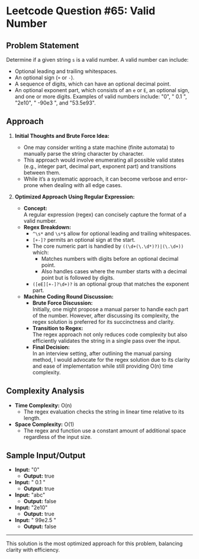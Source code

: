 # Leetcode Question #65: Valid Number

## Problem Statement

Determine if a given string `s` is a valid number. A valid number can include:

- Optional leading and trailing whitespaces.
- An optional sign (`+` or `-`).
- A sequence of digits, which can have an optional decimal point.
- An optional exponent part, which consists of an `e` or `E`, an optional sign, and one or more digits.
  Examples of valid numbers include: "0", " 0.1 ", "2e10", " -90e3 ", and "53.5e93".

## Approach

1. **Initial Thoughts and Brute Force Idea:**

   - One may consider writing a state machine (finite automata) to manually parse the string character by character.
   - This approach would involve enumerating all possible valid states (e.g., integer part, decimal part, exponent part) and transitions between them.
   - While it’s a systematic approach, it can become verbose and error-prone when dealing with all edge cases.

2. **Optimized Approach Using Regular Expression:**
   - **Concept:**  
     A regular expression (regex) can concisely capture the format of a valid number.
   - **Regex Breakdown:**
     - `^\s*` and `\s*$` allow for optional leading and trailing whitespaces.
     - `[+-]?` permits an optional sign at the start.
     - The core numeric part is handled by `((\d+(\.\d*)?)|(\.\d+))` which:
       - Matches numbers with digits before an optional decimal point.
       - Also handles cases where the number starts with a decimal point but is followed by digits.
     - `([eE][+-]?\d+)?` is an optional group that matches the exponent part.
   - **Machine Coding Round Discussion:**
     - **Brute Force Discussion:**  
       Initially, one might propose a manual parser to handle each part of the number. However, after discussing its complexity, the regex solution is preferred for its succinctness and clarity.
     - **Transition to Regex:**  
       The regex approach not only reduces code complexity but also efficiently validates the string in a single pass over the input.
     - **Final Decision:**  
       In an interview setting, after outlining the manual parsing method, I would advocate for the regex solution due to its clarity and ease of implementation while still providing O(n) time complexity.

## Complexity Analysis

- **Time Complexity:** O(n)
  - The regex evaluation checks the string in linear time relative to its length.
- **Space Complexity:** O(1)
  - The regex and function use a constant amount of additional space regardless of the input size.

## Sample Input/Output

- **Input:** "0"
  - **Output:** true
- **Input:** " 0.1 "
  - **Output:** true
- **Input:** "abc"
  - **Output:** false
- **Input:** "2e10"
  - **Output:** true
- **Input:** " 99e2.5 "
  - **Output:** false

---

This solution is the most optimized approach for this problem, balancing clarity with efficiency.
